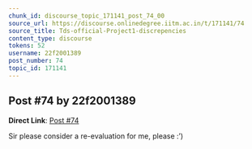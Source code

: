 ```yaml
---
chunk_id: discourse_topic_171141_post_74_00
source_url: https://discourse.onlinedegree.iitm.ac.in/t/171141/74
source_title: Tds-official-Project1-discrepencies
content_type: discourse
tokens: 52
username: 22f2001389
post_number: 74
topic_id: 171141
---
```


## Post #74 by 22f2001389

**Direct Link**: [Post #74](https://discourse.onlinedegree.iitm.ac.in/t/171141/74)

Sir please consider a re-evaluation for me, please :’)
